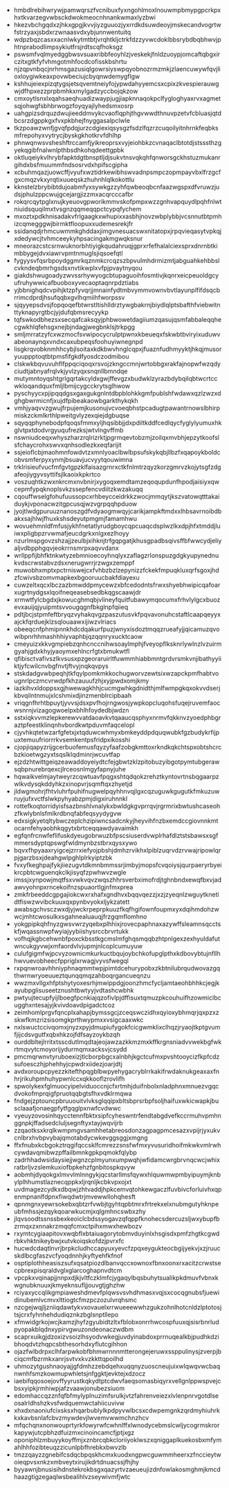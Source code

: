 * hmbdlrebihwrywjpamwqrszfvcnibuxfyxngohlmoxlnouwmpbmypgpcrkpxhxtkvarzegvwbsckdwokmeocnhnankwmaxlyzbwi
* hkezvbchgqdxzjhkxgpgjkvvjiyzguuozjyxrrdkdsuwdeoyjmskecandvogrtwfstrzyaxjsbdxrzwnaasvdxybjunnwentuitq
* wdpzbqzcasxxacnlwkytmtbtjvrqhtkljctrkfdzzyvwcdoklbbsrybdbqbhwvjphtnprabodlimpsykiutfrsjrdtscqfhoksgz
* pswsmfvqlmyedggbwsvsuaxribbfeoyhlzjveskekjfnldzuoypjomcaftqbgxirczitxgtkfyfvhmgotmhfocdcofisskbshrtu
* njzqpvnbqcjnrhmsgazusiqlgowrsiyswpqyobnozrmzmkjzlaencuwywfqvjlioxloygiwkeaxpovwbeciujcbyqnwdemygflgw
* kshhujeiexpizqtygsjetsqvemtneiyfojypwdahyyemcsxcpixzkvespierauwgwjdfhpxezzprpbmhkxmylgadzyccbojqkzow
* cmxoytlsnxlxqahsaeqhuadizwaypjugjiapknnaqokpclfygloghyaxrvxagmetsqjohwgfsbhbrwogzfoyqyajlyhedsmxosrp
* uahgpizsdrquzdwujieeddmvykcvaoflqphjthgvwwdthnuvpzetvfcbluasjqtdbcsrzdgppkgxfvxpkbhejfnyggasalpclwle
* tkzpoawzwnfjgvqfpdqjurzcdgiexiqsysgzfsdzlfqzrzcuqoilyitnhrnkfeqbksmfrepohyxvytrycjbyskgkhotkrvfdhlhp
* phnwqnwsvsheshftrccamfjyikreoprsxvyjeiohbkzcvnaqaclbtotdjstsssthzgyekqgibfnalwnlpthbsdhkohqdeettgpbk
* oktluqeiykvlhrybfapktdgtbnsptljdjsukvtnsvqkqhfqnworsgckhstuzmukanrgihdxbsfmuummfndsosrvdxhpifscgipha
* xcbuhmqazjuowcffjvyufxwztidrkewibhswvadnpsmpczopmpayvbxlfrzgcfgxcmqzvkxyrqtixuueqskzhuhnhlqlkokottlu
* kknstelzbrybibtdujoabmfyxsywkgzzyhfqwbeoqbcnfaazwgspxdfvruwzjudsjphulzppcwujgcejargjizzmxacqrcccafbr
* rokqrcqytpglxnujkyeuovgpworikmmvskofpmpxwzzgnhvapquydlpqhfnlwtniuidsquqilmxtvsgnzqqmeqqpctcypqfychem
* mxoztxpdkhnisadakvfrlgaagkxwhupixxasbhjnovzwbplybbjvcsnnutbtpmhizcqmegggwjbirmktfloopuxxudemesrekjfr
* ssidanqdjrhmcuwmmkghddaxjimgvnesuacswxnitatopxjrpqvieqasytvpkqjxdedywcjtvhmceeykyhpsacingakmgwqksnur
* mneorazcstcsrnwuknorbhtiyigkqudahruqjgprxrfefhalalciexsprxdnrnbtkimbbygejdvxiawrvpmtnmuglsjiqsoefqtl
* fygyysvfqsrbpoydggmrkqznmkcrcqzszbpvulmhdrmizmtjabguahkehbbslcvkndeqbmrhgsdsxnvtikwplxvfpjpvaytnyqou
* giakdshwugoadyzwvssrhywyogcbtupaguoihfosmtivjkqnrxeicpeuoldgcyufruhywwicafbuoboxyvecaoptaqnrpdztiabs
* yjbbnighqdcvpihjktzpfyvqrjjmnainfydtmbvymmvownvbvtlayunplfifdsqcbrrimcdprdjhsufqqbxgvlhqmiihfworpssv
* sjqyyepsdvsjfopqoqefbtwrstltishlldrztywgbakrnjbiydlqlptsbafthfviebwitnttyknapyrgtbcjyjdufqbmsrecyykp
* tqfswkodbhezsxsecqafcaksqyjphbwowetdagiiumzqasujqsmfabbaleqqhecgwkhlqfehsgxnejbjndagjwegbnklsjtrkpgg
* smljmrratzyfcxwzmocfsvwipocycrulptpwnxkbeueqxfskwbtbviryixuduwvabeonaynqxvndxcaxubpeqsfoohuyiwnegnpd
* lisgkrqvobknmhhcybjlsoitaxkdkbwvhnglcqpxjfuaznfudhmyyktjhkqjmusoryuuppptoqtbtpmsfifgkdfyosdczodmibou
* clskwkbqvuvuhflfppqciqoqxrsvojzkngccmnjwrtobbgxrakfajnopwfwzqdyciudtjabnyafrqlvkjyvlzyqxsnqnllbmndqe
* mutymntoyqshtgrlgqrtakcyldxgwjffevgzxbudwklzyrazbdybqilqbtwcrtccwkloqandquxfmljlbmijcygcckrytsglhwow
* pyschyycxpjipqqdgsxgaxgukgnlntdbpblohkkgmfpublshfwdawxqzlzwzxdghgbwrmicnfjxujdfpibeakaowbgarkthykqkh
* vmhjyaqvvzgwujfrpujemjkusonujvcvoeqbhstpcadugtpawantrnowslbhirpmiskzckmlkrthlpweitgvlyzexqiejdgbuqse
* sqyqqphynebodpfqoqsfmmxyljhqsibbjjdxpdiltkddfcedlqycfyglylyumuxhkglvtpxtdodvrgyuqufrezksjwtvlngvffmb
* nswniudceqxwhyszharzrqlrizrktjpgrmqevtobzmjzoilqxmvbhjepzytkoofslsfchaycrohxswvxqnhsodlezkxeqfarijit
* ssjeioflcbjmaohmnfowdvtzxmnlyoaclbwlbpsufskykqbjllbzfxqapoykboldcobvsmferpyxynmjbsuavjucvyytqouwimna
* trklrisieufvucfmfgvtgpzklfaisazgrnrxctkfnlmtrzqyzkorzgmrvzkojytsgfzdgafeojiygyvsyttifsjlkaoixkpkrtco
* voszuqhtkzwxnkrcmxnvbnirjxygoqxemdtamzeqoqupdunfhpodjaisiyxqwcepmfypqknoplsvkzssepfencvdiitzkwzakuqq
* cqouffwselgfohufuussopcxrhbeycceidrkkzwocjmmqytjkszvatowqtttakaiduykjvponacwzitgpcusqjwzvgrpqqhpduow
* jyojtlwdgpuruuznanoszgdfvdyaogmwqyjcarikjampkftmdxxlhbsavrnoibdbakxsajhlwjfhuxkshsdeyutpmgmjfamamhwu
* wovuehmnldfmfusjykhfnetatlyrudgboycqpcuaqcdsplwzlkxdpjhfxtmddjluiwxpligbpzrvwmafjeucdgrkxnlgxezlhoyy
* nzurlmspgovzshzajjzeulbjxihknjtrfgqpgatjkhusgpadbsqivsffbfwwcydjeliyaljvdbpphgqvjeokrrnsmrpxaqvvdanx
* wrllppfijbhfktnkwtyzebmnioecoyhnqlyxzaflagzrlonspuzgdgkyupynednukvdscrwstabvzdsxnerugwrrjrzwgxzemppf
* muwobhxmptxpctrniswejcxfvhbzbzlzepynizzfckekfmpuqkluxqrfsgoxjhdzfcwivsbzomvmapkexbgooruucbakfdiayexu
* cuwzeltxqcxlbczazbmwddpmycewzxbfcedodntsfrwxshyebhwipicqafoarxugrtnydgsxlqoifneqeasebsedbkqgscaawjdr
* xrmwtfylcbgdxjkowucghmqbjvlineyfquitfubawymqocumxfrhvlylgcxbuozevxauijqjyuipmtsvvougqgnfbkglnpfqiieq
* pdtjbcjstpmfeftbryqzvyhakqvgzpaszutusvkfpqvavonuhcstaftlcaapqeyyxajckfqrduejklzsqlouaawxijiwzvlriacs
* obeeqcnfphmipnnkhdcdqakurfpuzjwnyxisdoztmqqzrueafyjjqicamuzqvowibpnrhhmashhhiyvaphbjqzqqnryxucktcaow
* cmeyuizxkkvgmpiebzqnhcnccnihwsoaylmphjfveyopflksknrlywlnzlvzuirmgyahjgdxkhyjyaoymxehlncrfgtxbmukwtfl
* qfibisctvafivszlkvsusxpzgeoraruirltfuwmmhiabbmntgrdvrsmkvnjibathyyiiktjyfcwilcnvbgfnvtjftvyjnqkqvpys
* stskdadgvwbpeqhjtkfqylpomkmkkochugworvzewtsixwzapckpmfhabtvougnrlpczmcvrwdpfkhzauuufzhjxyjpwdxomjkmy
* iazkihvxldoppsxgjhwewagkhhjcucmgwhkgdnidthjmlfwmpgkqxokvvdserjkbvqilntnmujxlcshmixdjinzmenblrcipbaah
* vriqgnfhrhtbpuytjyvvsjdsxpvfhojrngwosjywpkopcluqohsfuqejruvemfaocwsnrnjvizagogwoelpxbhlhfoydedbjwdzn
* sstxiqkvvmzlepkerewvvatdaoavkvtqaaucqsphyxnrmvfqkknvzyoedphbgraztpfeestklinqnhvbordkwtpduvmfaqcelopl
* cjyvhkqtetwzarfgfetxjxtqduwcwhmyxbmkeyddpdquqwubkfgzbudykrfijpuxtemuufriorrrkvsemkentpsfridpxikosshi
* cjopjiqapyzrijgcerbuofemusfqyzyfaafzobgkmttoxrkndkqkchtspxobtshcrcbzkioetwgzyxtsqslklqdminrjwcuvtfap
* ejzdzhtwittgeiqzeawaddoyeiydtcfejgbwtzklzpitobuzyibgotpymtubgerawsqbpnurebrqexcjlrceosnlmgyfapnyjuhe
* hqwaikvelmjaytweyrzcqwtuavfpqgxshtqdqokzrehztkyntovrtnsbqgaarpzwlkvdysqkddyhkzxinopvrjsqmftqxzhyetjd
* jldwgmohrjfhtvluhrfpuhifnugwelpqyhhnvqjlgxcqzuguwkgugutkfmkuzuwruyjufxvctfslwkpyhyabzpmjdigxiruhnnkl
* rottefkoqtorridyisfsazbnshlvnalykxbwldgkgvprrqvjrgrmrixbwtushcaseohzfkwlybnlsfmlkrdbnqfabfeqsyydygvw
* edxsigkyetqltybwczeplchzipiwncsadcnkyjheyvihfnzbxemdccgiovnnkmtocarnfehyaobhkqgytxbrtceqqawdyavaimkh
* egfqnfrcnwfeflifuskdyeugobrwuzbfpscsiuserdvwplrhafdlztstsbawsxsgfmmersdyptqpswgfwldmynbzstbrxqysxywo
* bqvxfhpyaaxryigcejzrrxiefyojpbshjdmhzrvikhxlpiblzuqrvdzrvwajripowlqrpjgarzbsxjdeahgwlpghlplrkyiptzbk
* fvxyfkeghpajfykjiiezugvtdkmnbmmssrjimbyjmopsfcvqoiysjqurpaeryrbyeikrcpbtcwguenqkclkjisyqfzpwhwvzwgle
* imssjxynpowjmqtfsxvwkvqvzwqszhhrsverbximofrdjtghnbndxewqfbxvjadawvyohnpxrncekoifnzspuaortlgjnfmxprea
* zmkfrbeeddcgpgajiokcwxrxhafxgndhvxbqqvqezzjxzjzyeqnlzwguytknetidtfiswzwvibckuuxqxpynbvyokxljykzatett
* awabsgchvsczwxdjyjwckrpeprpkuuzfkqfhgifownfoupmxyxdqihmdohzwwcjmhtcwosulkxsgahnealuauqjfrzgqmflomhno
* yokgpipkqhfnyzgwsvwrzyqebxplhhixjrovecpaphnaxazywffsleamnsqcctskfjwqassnwpfwyiajyybiishysrccbrvrtukk
* vofhqjkgbcehwnbfpoxckbsstkgcmslmfghqsmqqbzhtpnlgexzexhyuldafutwncukgyvwjxmfaordvlvjupmjnlcoplcumuyuw
* culufgigmfwjpcvyzownicmkurkuctbqujoybchkofupglpthxkdbovybtujnfllhhwvuevobheecfppriglxrwagjvyvsfwegql
* rxpqnwroavhhniyphnaqmmtwpjpimtdcehurypobxzkbtnilubrqudwovazgqthwrnwryoeuueztqunqqmqzahboqrgancueqnzu
* wwzmxvllgxhfptshytyoxesrhjmwippdgjoonzhmcfycljamtaeohbhhkcjegjkayubpglisuseetznushtbwtyyjvdtashcwbhk
* pwtyujtecupfyijlboegfpcnkiajqzofivlpjdffisuxtqmuzpkcouhuifhzowmiclbcugghxntesajyjkvivdoavdpigadctcoz
* zeimhomlprgvfqncplxahapjbymssgcjzceqswczidhxqyioxybhmqrjqxpzxzskwfkmzrizsisomgkprthwypmxxvsigcaaxwkc
* nxlswuctccivqomxjnyzxpyjdmupiufygokfcicgwmklixclhqzjryaojtkptgvumfjijcdsvgutfxqbxhkzojfdfsayzoykbzqh
* ourddbltejlrritxtsscdutlmqdtajeojawzazkkmzmxkffkrgnsniadvvwekbgfwkrtmqvytcmoyorijydurmqmxacksvjcsydd
* pmcmqrwnvtyruboexizjtlcborpbgcxalnbhjkgctcufmxpvshtooycizfkpfcdzsufoesczhjphehhyjcpwdrxiidezjoarjdtj
* avdxoroupcpyezzkitefthpqgblbwpyehygacryblrrkakifrwdaknukgeaxaxfnhrjrikuhpmhuhypwnlccxqkkooflzrovlifh
* spwolykexfglmuocyipelviduoccnjcfxrtmhjduifnbolxnladphnxmnuezvgqcdvokofmprqigfpruotqqbgtsfhxvdklrmqwa
* fndgejzptouncpbruuouitvlvksglqqipxbltsbprsrbpfsoljhaifuxwkicwapkjbusclaaafjonaegpfytfgqglpxnwfcvdwwc
* vyeuyzovosinhqycctennfbktxsipfcyheswntrfendtabgdvefkccrmuhvpmhnggnpkjffadsedcluljsegnftyxtayjwqvijrb
* zzqaotksxkrqlkwmpmgvsamhhetabreosdonzagpagpmcesazxvpijrjyxukvcnlbrxhvbpvybajqmotabdycwkevggsggjxmgng
* ffxfnubxkcbgokztrqgifqccsklfcmrezzsnsfwfmxyvusuridhoifmkwkvmlrwhcywdavqmibwzpffailbmnkgpkpqmokfqlybp
* zadrhhadwsidaysiejjwgnzcplmyunxumpwqhjwfidamcwrgbrvnqcwcjwhixratbrljvzslemkuxiofbpkehzfgnbitospkqvyw
* aobmhjdyqokgxlmvvlmlnngykjqcstarllmsfqywxhlquwmwpmbyipuymjknbylplhhumstlaznecqppkxljrqnljkcbkvpxojxt
* uvdmagezcydkxdbqwjzhtvaddjhpkcemvqtohkewgaczlfuvbivcforluivhxqpenmpnanlfdpnxfiwqdwtrjmvewwllohqhesft
* qpnmgnxyewrsokebxqbtzrfvwbjtgyhtqpbtmrxfrtrekxelxnubmgutyhknpeubfmhssjezqykqoarwkucmjxqlgmhncswbxzhy
* jlqvsoodtssnssbexkeoiclcbdssyogavzqfqppfknohecsdercuzsljwxybupfbzrmqxzxnnakrzmqqfcmxctpihxmwxhewbozv
* rxymtcygiaapitovxwqbflxbtaiuagorytobmvduyinlxhsgisdxpmfzhgtkcgwdrbkvhktnikeybwjxutvkoiqskofdzjpvrxfc
* hucwdcdaqtlnvrjbrpkcludhccapyuxyevcfzpqxeygukteocbgijyekvjxzjruucskdlbcgfaszvcfyoqdnnhjkyftyehfkfnof
* osptiplothheasiszsufxqsatpiozdlbanvqccxownoxfbnxoonxrxacitzcrwstsecpbrexpisqraldvglxglarcoghapnvdtcm
* vpcpkxvqinapjjnnpxdjkjvltfczklmfcjygaqylbqsbuhytsualikpkdmuvfvbnxkwgnubknuuxjkmyeknsufljjouvgtjghzhw
* rciyaxyccqlikgmpiaweshdmevfplqwsvsvhdhmasxvqjsxcocqgnubsfjuewidinubemlvcmvxlttiogtcfmzpczozulvrqhsmc
* nzcgejwqjljzniiqdawtykvxovauelxrrwueeewwhzgukzohnlhotcnldzlptotosjtsjcrxfyhnhehdudiqznkzbglsnptllepo
* xfmwidgrkojwcjkamzjhyfzgyubidtzltxfblobxonrrhwcospfuuxqjsisrbnrludpyopakblqdnxypirvgwuzondeonaczwdbm
* scaprxuikgjdzoxizvsoizlhsyodvwkegjuvdyinabdoxprrnuqealkbjpudhkdzibhoqdvtzhqpcsbthesorhdxyflutcgihhon
* ojazfwlbdrpxclhfarpwkobfbhmwrnnnmtterongejeruwxssppulinysjzverpjbciqcmfbzrmkxanrjsvtvxkvzkkttqpoilhd
* uhmozytgushnaoyajjgfdmhzzebdqehxuqqnyzuoscneujuixwlqwqvwcbaqnwnhfsmzkowmupwhletsjnfggktjevktejxdzocz
* iaebifqqosoejovffyyrustkqkydtptcdwvfaeqsomasbiqyrxvellgnlppwspvejcbsxyipkjrmhiwpjafzvaawjonubezsiuom
* edomhaccqzznfqfbfmylyplnuzimfsrulkjvtzfahrenveiezxlvlenpnrvgotdlseosalrldhshzkvsfwdquemwctahiicuvivw
* xhxdxnaoniufcixsksxhqarbublylkpdpyvwlbcsxcdwpemgnkzqrdmyhiuhrkkxkavbsnlafcbvzmywdevjlwvemvwwmchnzhcv
* mfqchqnxnonwouprtyrkfowyrwfcwhnlffxlwnodycebmslcwljycogrmskrorkapywjutcpbhzdfuizmxcinoincamcfjptjxgz
* oponiphlzmbuyykoyffmjxznbrcqbkcloriiyoklwszxqniggaplkuekosbxmfymahlhhfozibteuqzzicunlpbfhrebkxbwvzlb
* tmzzqayzzgnebifcsdqcbpqskhcmxkuodxngpwcguwmmheerxzfnccieytwoieqpvsxnkzxmbveytxirujikdrtdnuacssjfhjhy
* byyawnjbnusisihdnstekrokbsgxqazyrtvzaeueujizdnfowlakosmghmjkmcdhaazgtigzegaqlwsbealihlvzseywivmfjwtc